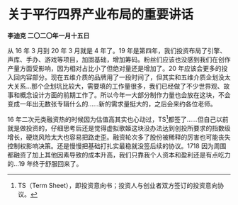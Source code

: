 # 关于平行四界产业布局的重要讲话
**李迪克	二〇二〇年一月十五日**

从 16 年 3 月到 20 年 3 月就是 4 年了。19 年是第四年，我们投资布局了引擎、声库、手办、游戏等项目，加固基础，增加筹码。粉丝们应该也没感到我们在创作产量方面受影响，因为相对占比小了但绝对量还是增加了。20 年应该会更多的投入回内容部分。现在五维介质的品牌用了一段时间了，但其实和五维介质企划没太大关系…那个企划坑比较大，需要填的工作量很多，我们已经做了不少世界观、故事和概念设计方面的前期工作了。所以今年一大部分制作力量也会放在这块，不会变成一年出无数张专辑什么的……新的需求量挺大的，之后会来约各位老师。

16 年二次元类融资热的时候因为估值高其实也心动过，TS[^1]都签了……但自己以前就是做投资的，仔细思考后还是觉得虚拟歌姬这块没办法达到创投所要求的指数级增长，硬烧风险太大也容易把路走歪。融资轮次多了股份被稀释的厉害也可能丧失控制权影响决策。还是慢慢把基础打扎实最稳就没签后续的协议。1718 因为周围都融资了加上其他因素导致的成本升高，我们只靠我个人资本和盈利还是有点吃力的…19 年终于舒服回来了。

[^1]: TS（Term Sheet），即投资意向书；投资人与创业者双方签订的投资意向协议。
